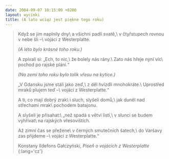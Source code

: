 ```yaml
---
date: 2004-09-07 10:15:00 +0200
layout: wycinki
title: (A lato wciąż jest piękne tego roku)
---
```


> Když se jim naplnily dny\\
> a všichni padli svatě,\\
> v čtyřstupech rovnou v nebe šli –\\
> vojáci z Westerplatte.
>
> _(A léto bylo krásné toho roku.)_
>
> A zpívali si: „Ech, to nic,\\
> že bolely nás rány.\\
> Zato nás hřeje nyní víc\\
> pochod po rajské pláni.“
>
> _(Na zemi toho roku bylo tolik vřesu na kytice.)_
>
> „V Gdansku jsme stáli jako zeď,\\
> z děl hvízdli mnohokráte.\\
> Uprostřed mraků plujem teď –\\
> vojáci z Westerplatte.“
>
> A ti, co mají dobrý zrak\\
> i sluch, slyšeli domů,\\
> jak duněl nad střechami mrak\\
> pochodem batajonu.
>
> A slyšeli je přísahat:\\
> „než spadá s větví listí,\\
> v slunci se budem vyhřívat\\
> na rajských vřesovištích.
>
> Až zimní čas se přežene\\
> v černých smutečních šatech,\\
> do Varšavy zas přijdeme –\\
> vojáci z Westerplatte.“
>
> Konstany Ildefons Gałczyński, <cite>Píseň o vojácích z Westerplatte</cite>
{:lang='cz'}
